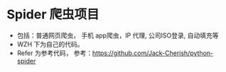 # Spider 爬虫项目

* 包括：普通网页爬虫， 手机 app爬虫，IP 代理, 公司ISO登录, 自动填充等
* WZH 下为自己的代码。
* Refer 为参考代码， 参考：https://github.com/Jack-Cherish/python-spider
